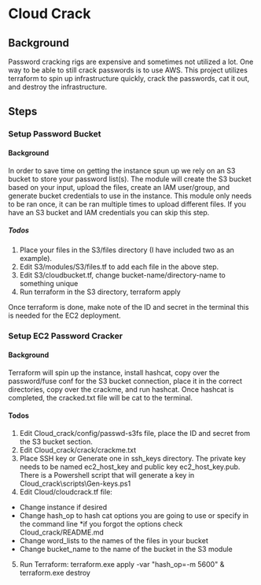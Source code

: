 # Cloud Crack

## Background
Password cracking rigs are expensive and sometimes not utilized a lot. One way to be able to still crack passwords is to use AWS. This project utilizes terraform to spin up infrastructure quickly, crack the passwords, cat it out, and destroy the infrastructure. 

## Steps
### Setup Password Bucket
#### Background
In order to save time on getting the instance spun up we rely on an S3 bucket to store your password list(s). The module will create the S3 bucket based on your input, upload the files, create an IAM user/group, and generate bucket credentials to use in the instance. This module only needs to be ran once, it can be ran multiple times to upload different files. If you have an S3 bucket and IAM credentials you can skip this step.

##### Todos
1. Place your files in the S3/files directory (I have included two as an example). 
2. Edit S3/modules/S3/files.tf to add each file in the above step.
3. Edit S3/cloudbucket.tf, change bucket-name/directory-name to something unique
4. Run terraform in the S3 directory, terraform apply

Once terraform is done, make note of the ID and secret in the terminal this is needed for the EC2 deployment.

### Setup EC2 Password Cracker
#### Background
Terraform will spin up the instance, install hashcat, copy over the password/fuse conf for the S3 bucket connection, place it in the correct directories, copy over the crackme, and run hashcat. Once hashcat is completed, the cracked.txt file will be cat to the terminal. 

#### Todos
1. Edit Cloud_crack/config/passwd-s3fs file, place the ID and secret from the S3 bucket section.
2. Edit Cloud_crack/crack/crackme.txt
3. Place SSH key or Generate one in ssh_keys directory. The private key needs to be named ec2_host_key and public key ec2_host_key.pub. There is a Powershell script that will generate a key in Cloud_crack\scripts\Gen-keys.ps1
4. Edit Cloud/cloudcrack.tf file:
 - Change instance if desired
 - Change hash_op to hash cat options you are going to use or specify in the command line *if you forgot the options check Cloud_crack/README.md
 - Change word_lists to the names of the files in your bucket
 - Change bucket_name to the name of the bucket in the S3 module
5. Run Terraform:
   terraform.exe apply -var "hash_op=-m 5600" & terraform.exe destroy

 


